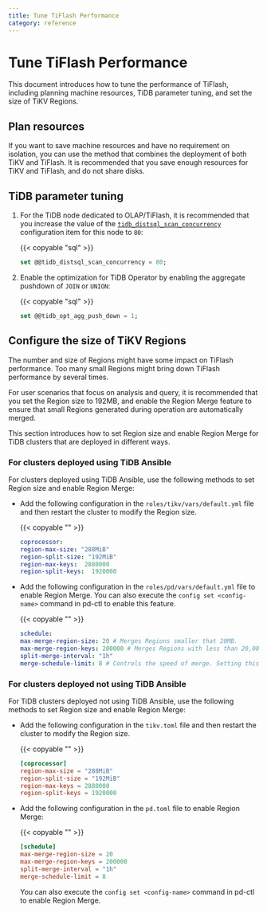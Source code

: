 ```yaml
---
title: Tune TiFlash Performance
category: reference
---
```


# Tune TiFlash Performance

This document introduces how to tune the performance of TiFlash, including planning machine resources, TiDB parameter tuning, and set the size of TiKV Regions.

## Plan resources

If you want to save machine resources and have no requirement on isolation, you can use the method that combines the deployment of both TiKV and TiFlash. It is recommended that you save enough resources for TiKV and TiFlash, and do not share disks.

## TiDB parameter tuning

1. For the TiDB node dedicated to OLAP/TiFlash, it is recommended that you increase the value of the [`tidb_distsql_scan_concurrency`](/reference/configuration/tidb-server/tidb-specific-variables.md#tidb_distsql_scan_concurrency) configuration item for this node to `80`:

    {{< copyable "sql" >}}

    ```sql
    set @@tidb_distsql_scan_concurrency = 80;
    ```

2. Enable the optimization for TiDB Operator by enabling the aggregate pushdown of `JOIN` or `UNION`:

    {{< copyable "sql" >}}

    ```sql
    set @@tidb_opt_agg_push_down = 1;
    ```

## Configure the size of TiKV Regions

The number and size of Regions might have some impact on TiFlash performance. Too many small Regions might bring down TiFlash performance by several times.

For user scenarios that focus on analysis and query, it is recommended that you set the Region size to 192MB, and enable the Region Merge feature to ensure that small Regions generated during operation are automatically merged.

This section introduces how to set Region size and enable Region Merge for TiDB clusters that are deployed in different ways.

### For clusters deployed using TiDB Ansible

For clusters deployed using TiDB Ansible, use the following methods to set Region size and enable Region Merge:

+ Add the following configuration in the `roles/tikv/vars/default.yml` file and then restart the cluster to modify the Region size.

    {{< copyable "" >}}

    ```yaml
    coprocessor:
    region-max-size: "288MiB"
    region-split-size: "192MiB"
    region-max-keys:  2880000
    region-split-keys:  1920000
    ```

+ Add the following configuration in the `roles/pd/vars/default.yml` file to enable Region Merge. You can also execute the `config set <config-name>` command in pd-ctl to enable this feature.

    {{< copyable "" >}}

    ```yaml
    schedule:
    max-merge-region-size: 20 # Merges Regions smaller that 20MB.
    max-merge-region-keys: 200000 # Merges Regions with less than 20,000 keys.
    split-merge-interval: "1h"
    merge-schedule-limit: 8 # Controls the speed of merge. Setting this value to 0 will disable Region Merge.
    ```

### For clusters deployed not using TiDB Ansible

For TiDB clusters deployed not using TiDB Ansible, use the following methods to set Region size and enable Region Merge:

+ Add the following configuration in the `tikv.toml` file and then restart the cluster to modify the Region size.

    {{< copyable "" >}}

    ```toml
    [coprocessor]
    region-max-size = "288MiB"
    region-split-size = "192MiB"
    region-max-keys = 2880000
    region-split-keys = 1920000
    ```

+ Add the following configuration in the `pd.toml` file to enable Region Merge:

    {{< copyable "" >}}

    ```toml
    [schedule]
    max-merge-region-size = 20
    max-merge-region-keys = 200000
    split-merge-interval = "1h"
    merge-schedule-limit = 8
    ```

    You can also execute the `config set <config-name>` command in pd-ctl to enable Region Merge.
